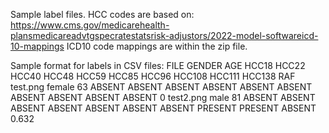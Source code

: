Sample label files.
HCC codes are based on: https://www.cms.gov/medicarehealth-plansmedicareadvtgspecratestatsrisk-adjustors/2022-model-softwareicd-10-mappings
ICD10 code mappings are within the zip file.

Sample format for labels in CSV files:
FILE	GENDER	AGE	HCC18	HCC22	HCC40	HCC48	HCC59	HCC85	HCC96	HCC108	HCC111	HCC138	RAF
test.png female	63	ABSENT	ABSENT	ABSENT	ABSENT	ABSENT	ABSENT	ABSENT	ABSENT	ABSENT	ABSENT	0
test2.png	male	81	ABSENT	ABSENT	ABSENT	ABSENT	ABSENT	ABSENT	ABSENT	PRESENT	PRESENT	ABSENT	0.632

